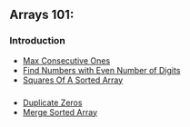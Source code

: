 ## Arrays 101:

### Introduction

- [Max Consecutive Ones](../Solutions/p485.cpp)
- [Find Numbers with Even Number of Digits](../Solutions/p1295.cpp)
- [Squares Of A Sorted Array](../Solutions/p977.cpp)

###

- [Duplicate Zeros](../Solutions/p1089.cpp)
- [Merge Sorted Array](../Solutions/p88.cpp)

###
